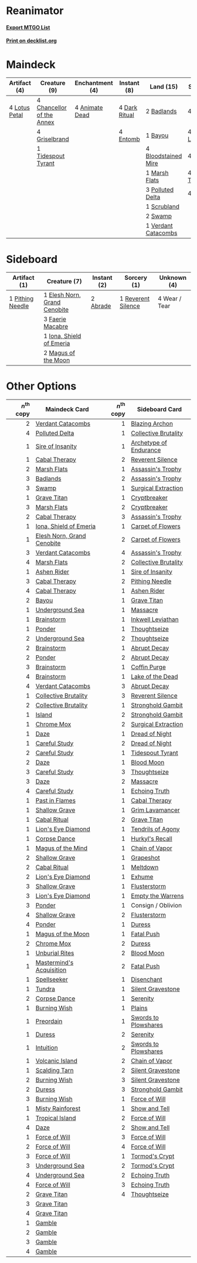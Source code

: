 # Reanimator

#### [Export MTGO List](../collection/Reanimator/Reanimator.txt)
#### [Print on decklist.org](http://decklist.org/?deckmain=4%09Animate%20Dead%0A2%09Badlands%0A1%09Bayou%0A4%09Bloodstained%20Mire%0A4%09Chancellor%20of%20the%20Annex%0A4%09Dark%20Ritual%0A4%09Entomb%0A4%09Exhume%0A4%09Faithless%20Looting%0A4%09Griselbrand%0A4%09Lotus%20Petal%0A1%09Marsh%20Flats%0A3%09Polluted%20Delta%0A4%09Reanimate%0A1%09Scrubland%0A2%09Swamp%0A4%09Thoughtseize%0A1%09Tidespout%20Tyrant%0A4%09Unmask%0A1%09Verdant%20Catacombs&deckside=2%09Abrade%0A1%09Elesh%20Norn,%20Grand%20Cenobite%0A3%09Faerie%20Macabre%0A1%09Iona,%20Shield%20of%20Emeria%0A2%09Magus%20of%20the%20Moon%0A1%09Pithing%20Needle%0A1%09Reverent%20Silence%0A4%09Wear%20/%20Tear)
# Maindeck

|                                      Artifact (4)                                      |                                            Creature (9)                                            |                                     Enchantment (4)                                     |                                      Instant (8)                                       |                                          Land (15)                                           |                                         Sorcery (20)                                         |
|----------------------------------------------------------------------------------------|----------------------------------------------------------------------------------------------------|-----------------------------------------------------------------------------------------|----------------------------------------------------------------------------------------|----------------------------------------------------------------------------------------------|----------------------------------------------------------------------------------------------|
|4 [Lotus Petal](http://gatherer.wizards.com/Pages/Card/Details.aspx?multiverseid=420602)|4 [Chancellor of the Annex](http://gatherer.wizards.com/Pages/Card/Details.aspx?multiverseid=218083)|4 [Animate Dead](http://gatherer.wizards.com/Pages/Card/Details.aspx?multiverseid=265167)|4 [Dark Ritual](http://gatherer.wizards.com/Pages/Card/Details.aspx?multiverseid=205422)|2 [Badlands](http://gatherer.wizards.com/Pages/Card/Details.aspx?multiverseid=382852)         |4 [Exhume](http://gatherer.wizards.com/Pages/Card/Details.aspx?multiverseid=270462)           |
|                                                                                        |4 [Griselbrand](http://gatherer.wizards.com/Pages/Card/Details.aspx?multiverseid=425897)            |                                                                                         |4 [Entomb](http://gatherer.wizards.com/Pages/Card/Details.aspx?multiverseid=270456)     |1 [Bayou](http://gatherer.wizards.com/Pages/Card/Details.aspx?multiverseid=382860)            |4 [Faithless Looting](http://gatherer.wizards.com/Pages/Card/Details.aspx?multiverseid=413670)|
|                                                                                        |1 [Tidespout Tyrant](http://gatherer.wizards.com/Pages/Card/Details.aspx?multiverseid=107408)       |                                                                                         |                                                                                        |4 [Bloodstained Mire](http://gatherer.wizards.com/Pages/Card/Details.aspx?multiverseid=405094)|4 [Reanimate](http://gatherer.wizards.com/Pages/Card/Details.aspx?multiverseid=270452)        |
|                                                                                        |                                                                                                    |                                                                                         |                                                                                        |1 [Marsh Flats](http://gatherer.wizards.com/Pages/Card/Details.aspx?multiverseid=426064)      |4 [Thoughtseize](http://gatherer.wizards.com/Pages/Card/Details.aspx?multiverseid=438676)     |
|                                                                                        |                                                                                                    |                                                                                         |                                                                                        |3 [Polluted Delta](http://gatherer.wizards.com/Pages/Card/Details.aspx?multiverseid=405104)   |4 [Unmask](http://gatherer.wizards.com/Pages/Card/Details.aspx?multiverseid=416757)           |
|                                                                                        |                                                                                                    |                                                                                         |                                                                                        |1 [Scrubland](http://gatherer.wizards.com/Pages/Card/Details.aspx?multiverseid=383083)        |                                                                                              |
|                                                                                        |                                                                                                    |                                                                                         |                                                                                        |2 [Swamp](http://gatherer.wizards.com/Pages/Card/Details.aspx?multiverseid=439603)            |                                                                                              |
|                                                                                        |                                                                                                    |                                                                                         |                                                                                        |1 [Verdant Catacombs](http://gatherer.wizards.com/Pages/Card/Details.aspx?multiverseid=426074)|                                                                                              |


# Sideboard

|                                       Artifact (1)                                        |                                             Creature (7)                                              |                                    Instant (2)                                    |                                        Sorcery (1)                                         | Unknown (4) |
|-------------------------------------------------------------------------------------------|-------------------------------------------------------------------------------------------------------|-----------------------------------------------------------------------------------|--------------------------------------------------------------------------------------------|-------------|
|1 [Pithing Needle](http://gatherer.wizards.com/Pages/Card/Details.aspx?multiverseid=425815)|1 [Elesh Norn, Grand Cenobite](http://gatherer.wizards.com/Pages/Card/Details.aspx?multiverseid=397880)|2 [Abrade](http://gatherer.wizards.com/Pages/Card/Details.aspx?multiverseid=430772)|1 [Reverent Silence](http://gatherer.wizards.com/Pages/Card/Details.aspx?multiverseid=22316)|4 Wear / Tear|
|                                                                                           |3 [Faerie Macabre](http://gatherer.wizards.com/Pages/Card/Details.aspx?multiverseid=370410)            |                                                                                   |                                                                                            |             |
|                                                                                           |1 [Iona, Shield of Emeria](http://gatherer.wizards.com/Pages/Card/Details.aspx?multiverseid=397800)    |                                                                                   |                                                                                            |             |
|                                                                                           |2 [Magus of the Moon](http://gatherer.wizards.com/Pages/Card/Details.aspx?multiverseid=438704)         |                                                                                   |                                                                                            |             |


# Other Options

|*n*<sup>th</sup> copy|                                            Maindeck Card                                            |*n*<sup>th</sup> copy|                                         Sideboard Card                                          |
|--------------------:|-----------------------------------------------------------------------------------------------------|--------------------:|-------------------------------------------------------------------------------------------------|
|                    2|[Verdant Catacombs](http://gatherer.wizards.com/Pages/Card/Details.aspx?multiverseid=426074)         |                    1|[Blazing Archon](http://gatherer.wizards.com/Pages/Card/Details.aspx?multiverseid=270449)        |
|                    4|[Polluted Delta](http://gatherer.wizards.com/Pages/Card/Details.aspx?multiverseid=405104)            |                    1|[Collective Brutality](http://gatherer.wizards.com/Pages/Card/Details.aspx?multiverseid=414380)  |
|                    1|[Sire of Insanity](http://gatherer.wizards.com/Pages/Card/Details.aspx?multiverseid=369068)          |                    1|[Archetype of Endurance](http://gatherer.wizards.com/Pages/Card/Details.aspx?multiverseid=378488)|
|                    1|[Cabal Therapy](http://gatherer.wizards.com/Pages/Card/Details.aspx?multiverseid=265166)             |                    2|[Reverent Silence](http://gatherer.wizards.com/Pages/Card/Details.aspx?multiverseid=22316)       |
|                    2|[Marsh Flats](http://gatherer.wizards.com/Pages/Card/Details.aspx?multiverseid=426064)               |                    1|[Assassin's Trophy](http://gatherer.wizards.com/Pages/Card/Details.aspx?multiverseid=452902)     |
|                    3|[Badlands](http://gatherer.wizards.com/Pages/Card/Details.aspx?multiverseid=382852)                  |                    2|[Assassin's Trophy](http://gatherer.wizards.com/Pages/Card/Details.aspx?multiverseid=452902)     |
|                    3|[Swamp](http://gatherer.wizards.com/Pages/Card/Details.aspx?multiverseid=439603)                     |                    1|[Surgical Extraction](http://gatherer.wizards.com/Pages/Card/Details.aspx?multiverseid=397706)   |
|                    1|[Grave Titan](http://gatherer.wizards.com/Pages/Card/Details.aspx?multiverseid=389540)               |                    1|[Cryptbreaker](http://gatherer.wizards.com/Pages/Card/Details.aspx?multiverseid=414381)          |
|                    3|[Marsh Flats](http://gatherer.wizards.com/Pages/Card/Details.aspx?multiverseid=426064)               |                    2|[Cryptbreaker](http://gatherer.wizards.com/Pages/Card/Details.aspx?multiverseid=414381)          |
|                    2|[Cabal Therapy](http://gatherer.wizards.com/Pages/Card/Details.aspx?multiverseid=265166)             |                    3|[Assassin's Trophy](http://gatherer.wizards.com/Pages/Card/Details.aspx?multiverseid=452902)     |
|                    1|[Iona, Shield of Emeria](http://gatherer.wizards.com/Pages/Card/Details.aspx?multiverseid=397800)    |                    1|[Carpet of Flowers](http://gatherer.wizards.com/Pages/Card/Details.aspx?multiverseid=5858)       |
|                    1|[Elesh Norn, Grand Cenobite](http://gatherer.wizards.com/Pages/Card/Details.aspx?multiverseid=397880)|                    2|[Carpet of Flowers](http://gatherer.wizards.com/Pages/Card/Details.aspx?multiverseid=5858)       |
|                    3|[Verdant Catacombs](http://gatherer.wizards.com/Pages/Card/Details.aspx?multiverseid=426074)         |                    4|[Assassin's Trophy](http://gatherer.wizards.com/Pages/Card/Details.aspx?multiverseid=452902)     |
|                    4|[Marsh Flats](http://gatherer.wizards.com/Pages/Card/Details.aspx?multiverseid=426064)               |                    2|[Collective Brutality](http://gatherer.wizards.com/Pages/Card/Details.aspx?multiverseid=414380)  |
|                    1|[Ashen Rider](http://gatherer.wizards.com/Pages/Card/Details.aspx?multiverseid=373689)               |                    1|[Sire of Insanity](http://gatherer.wizards.com/Pages/Card/Details.aspx?multiverseid=369068)      |
|                    3|[Cabal Therapy](http://gatherer.wizards.com/Pages/Card/Details.aspx?multiverseid=265166)             |                    2|[Pithing Needle](http://gatherer.wizards.com/Pages/Card/Details.aspx?multiverseid=425815)        |
|                    4|[Cabal Therapy](http://gatherer.wizards.com/Pages/Card/Details.aspx?multiverseid=265166)             |                    1|[Ashen Rider](http://gatherer.wizards.com/Pages/Card/Details.aspx?multiverseid=373689)           |
|                    2|[Bayou](http://gatherer.wizards.com/Pages/Card/Details.aspx?multiverseid=382860)                     |                    1|[Grave Titan](http://gatherer.wizards.com/Pages/Card/Details.aspx?multiverseid=389540)           |
|                    1|[Underground Sea](http://gatherer.wizards.com/Pages/Card/Details.aspx?multiverseid=383142)           |                    1|[Massacre](http://gatherer.wizards.com/Pages/Card/Details.aspx?multiverseid=21324)               |
|                    1|[Brainstorm](http://gatherer.wizards.com/Pages/Card/Details.aspx?multiverseid=382871)                |                    1|[Inkwell Leviathan](http://gatherer.wizards.com/Pages/Card/Details.aspx?multiverseid=270447)     |
|                    1|[Ponder](http://gatherer.wizards.com/Pages/Card/Details.aspx?multiverseid=451051)                    |                    1|[Thoughtseize](http://gatherer.wizards.com/Pages/Card/Details.aspx?multiverseid=438676)          |
|                    2|[Underground Sea](http://gatherer.wizards.com/Pages/Card/Details.aspx?multiverseid=383142)           |                    2|[Thoughtseize](http://gatherer.wizards.com/Pages/Card/Details.aspx?multiverseid=438676)          |
|                    2|[Brainstorm](http://gatherer.wizards.com/Pages/Card/Details.aspx?multiverseid=382871)                |                    1|[Abrupt Decay](http://gatherer.wizards.com/Pages/Card/Details.aspx?multiverseid=425971)          |
|                    2|[Ponder](http://gatherer.wizards.com/Pages/Card/Details.aspx?multiverseid=451051)                    |                    2|[Abrupt Decay](http://gatherer.wizards.com/Pages/Card/Details.aspx?multiverseid=425971)          |
|                    3|[Brainstorm](http://gatherer.wizards.com/Pages/Card/Details.aspx?multiverseid=382871)                |                    1|[Coffin Purge](http://gatherer.wizards.com/Pages/Card/Details.aspx?multiverseid=30762)           |
|                    4|[Brainstorm](http://gatherer.wizards.com/Pages/Card/Details.aspx?multiverseid=382871)                |                    1|[Lake of the Dead](http://gatherer.wizards.com/Pages/Card/Details.aspx?multiverseid=382995)      |
|                    4|[Verdant Catacombs](http://gatherer.wizards.com/Pages/Card/Details.aspx?multiverseid=426074)         |                    3|[Abrupt Decay](http://gatherer.wizards.com/Pages/Card/Details.aspx?multiverseid=425971)          |
|                    1|[Collective Brutality](http://gatherer.wizards.com/Pages/Card/Details.aspx?multiverseid=414380)      |                    3|[Reverent Silence](http://gatherer.wizards.com/Pages/Card/Details.aspx?multiverseid=22316)       |
|                    2|[Collective Brutality](http://gatherer.wizards.com/Pages/Card/Details.aspx?multiverseid=414380)      |                    1|[Stronghold Gambit](http://gatherer.wizards.com/Pages/Card/Details.aspx?multiverseid=21357)      |
|                    1|[Island](http://gatherer.wizards.com/Pages/Card/Details.aspx?multiverseid=439602)                    |                    2|[Stronghold Gambit](http://gatherer.wizards.com/Pages/Card/Details.aspx?multiverseid=21357)      |
|                    1|[Chrome Mox](http://gatherer.wizards.com/Pages/Card/Details.aspx?multiverseid=413761)                |                    2|[Surgical Extraction](http://gatherer.wizards.com/Pages/Card/Details.aspx?multiverseid=397706)   |
|                    1|[Daze](http://gatherer.wizards.com/Pages/Card/Details.aspx?multiverseid=413586)                      |                    1|[Dread of Night](http://gatherer.wizards.com/Pages/Card/Details.aspx?multiverseid=4658)          |
|                    1|[Careful Study](http://gatherer.wizards.com/Pages/Card/Details.aspx?multiverseid=29727)              |                    2|[Dread of Night](http://gatherer.wizards.com/Pages/Card/Details.aspx?multiverseid=4658)          |
|                    2|[Careful Study](http://gatherer.wizards.com/Pages/Card/Details.aspx?multiverseid=29727)              |                    1|[Tidespout Tyrant](http://gatherer.wizards.com/Pages/Card/Details.aspx?multiverseid=107408)      |
|                    2|[Daze](http://gatherer.wizards.com/Pages/Card/Details.aspx?multiverseid=413586)                      |                    1|[Blood Moon](http://gatherer.wizards.com/Pages/Card/Details.aspx?multiverseid=370419)            |
|                    3|[Careful Study](http://gatherer.wizards.com/Pages/Card/Details.aspx?multiverseid=29727)              |                    3|[Thoughtseize](http://gatherer.wizards.com/Pages/Card/Details.aspx?multiverseid=438676)          |
|                    3|[Daze](http://gatherer.wizards.com/Pages/Card/Details.aspx?multiverseid=413586)                      |                    2|[Massacre](http://gatherer.wizards.com/Pages/Card/Details.aspx?multiverseid=21324)               |
|                    4|[Careful Study](http://gatherer.wizards.com/Pages/Card/Details.aspx?multiverseid=29727)              |                    1|[Echoing Truth](http://gatherer.wizards.com/Pages/Card/Details.aspx?multiverseid=370394)         |
|                    1|[Past in Flames](http://gatherer.wizards.com/Pages/Card/Details.aspx?multiverseid=425930)            |                    1|[Cabal Therapy](http://gatherer.wizards.com/Pages/Card/Details.aspx?multiverseid=265166)         |
|                    1|[Shallow Grave](http://gatherer.wizards.com/Pages/Card/Details.aspx?multiverseid=3310)               |                    1|[Grim Lavamancer](http://gatherer.wizards.com/Pages/Card/Details.aspx?multiverseid=234706)       |
|                    1|[Cabal Ritual](http://gatherer.wizards.com/Pages/Card/Details.aspx?multiverseid=382877)              |                    2|[Grave Titan](http://gatherer.wizards.com/Pages/Card/Details.aspx?multiverseid=389540)           |
|                    1|[Lion's Eye Diamond](http://gatherer.wizards.com/Pages/Card/Details.aspx?multiverseid=383000)        |                    1|[Tendrils of Agony](http://gatherer.wizards.com/Pages/Card/Details.aspx?multiverseid=383125)     |
|                    1|[Corpse Dance](http://gatherer.wizards.com/Pages/Card/Details.aspx?multiverseid=397625)              |                    1|[Hurkyl's Recall](http://gatherer.wizards.com/Pages/Card/Details.aspx?multiverseid=397868)       |
|                    1|[Magus of the Mind](http://gatherer.wizards.com/Pages/Card/Details.aspx?multiverseid=433253)         |                    1|[Chain of Vapor](http://gatherer.wizards.com/Pages/Card/Details.aspx?multiverseid=420701)        |
|                    2|[Shallow Grave](http://gatherer.wizards.com/Pages/Card/Details.aspx?multiverseid=3310)               |                    1|[Grapeshot](http://gatherer.wizards.com/Pages/Card/Details.aspx?multiverseid=370472)             |
|                    2|[Cabal Ritual](http://gatherer.wizards.com/Pages/Card/Details.aspx?multiverseid=382877)              |                    1|[Meltdown](http://gatherer.wizards.com/Pages/Card/Details.aspx?multiverseid=10466)               |
|                    2|[Lion's Eye Diamond](http://gatherer.wizards.com/Pages/Card/Details.aspx?multiverseid=383000)        |                    1|[Exhume](http://gatherer.wizards.com/Pages/Card/Details.aspx?multiverseid=270462)                |
|                    3|[Shallow Grave](http://gatherer.wizards.com/Pages/Card/Details.aspx?multiverseid=3310)               |                    1|[Flusterstorm](http://gatherer.wizards.com/Pages/Card/Details.aspx?multiverseid=382942)          |
|                    3|[Lion's Eye Diamond](http://gatherer.wizards.com/Pages/Card/Details.aspx?multiverseid=383000)        |                    1|[Empty the Warrens](http://gatherer.wizards.com/Pages/Card/Details.aspx?multiverseid=370480)     |
|                    3|[Ponder](http://gatherer.wizards.com/Pages/Card/Details.aspx?multiverseid=451051)                    |                    1|Consign / Oblivion                                                                               |
|                    4|[Shallow Grave](http://gatherer.wizards.com/Pages/Card/Details.aspx?multiverseid=3310)               |                    2|[Flusterstorm](http://gatherer.wizards.com/Pages/Card/Details.aspx?multiverseid=382942)          |
|                    4|[Ponder](http://gatherer.wizards.com/Pages/Card/Details.aspx?multiverseid=451051)                    |                    1|[Duress](http://gatherer.wizards.com/Pages/Card/Details.aspx?multiverseid=270465)                |
|                    1|[Magus of the Moon](http://gatherer.wizards.com/Pages/Card/Details.aspx?multiverseid=438704)         |                    1|[Fatal Push](http://gatherer.wizards.com/Pages/Card/Details.aspx?multiverseid=423724)            |
|                    2|[Chrome Mox](http://gatherer.wizards.com/Pages/Card/Details.aspx?multiverseid=413761)                |                    2|[Duress](http://gatherer.wizards.com/Pages/Card/Details.aspx?multiverseid=270465)                |
|                    1|[Unburial Rites](http://gatherer.wizards.com/Pages/Card/Details.aspx?multiverseid=425910)            |                    2|[Blood Moon](http://gatherer.wizards.com/Pages/Card/Details.aspx?multiverseid=370419)            |
|                    1|[Mastermind's Acquisition](http://gatherer.wizards.com/Pages/Card/Details.aspx?multiverseid=439734)  |                    2|[Fatal Push](http://gatherer.wizards.com/Pages/Card/Details.aspx?multiverseid=423724)            |
|                    1|[Spellseeker](http://gatherer.wizards.com/Pages/Card/Details.aspx?multiverseid=446009)               |                    1|[Disenchant](http://gatherer.wizards.com/Pages/Card/Details.aspx?multiverseid=201162)            |
|                    1|[Tundra](http://gatherer.wizards.com/Pages/Card/Details.aspx?multiverseid=383139)                    |                    1|[Silent Gravestone](http://gatherer.wizards.com/Pages/Card/Details.aspx?multiverseid=439846)     |
|                    2|[Corpse Dance](http://gatherer.wizards.com/Pages/Card/Details.aspx?multiverseid=397625)              |                    1|[Serenity](http://gatherer.wizards.com/Pages/Card/Details.aspx?multiverseid=4586)                |
|                    1|[Burning Wish](http://gatherer.wizards.com/Pages/Card/Details.aspx?multiverseid=382876)              |                    1|[Plains](http://gatherer.wizards.com/Pages/Card/Details.aspx?multiverseid=439601)                |
|                    1|[Preordain](http://gatherer.wizards.com/Pages/Card/Details.aspx?multiverseid=265979)                 |                    1|[Swords to Plowshares](http://gatherer.wizards.com/Pages/Card/Details.aspx?multiverseid=383119)  |
|                    1|[Duress](http://gatherer.wizards.com/Pages/Card/Details.aspx?multiverseid=270465)                    |                    2|[Serenity](http://gatherer.wizards.com/Pages/Card/Details.aspx?multiverseid=4586)                |
|                    1|[Intuition](http://gatherer.wizards.com/Pages/Card/Details.aspx?multiverseid=397633)                 |                    2|[Swords to Plowshares](http://gatherer.wizards.com/Pages/Card/Details.aspx?multiverseid=383119)  |
|                    1|[Volcanic Island](http://gatherer.wizards.com/Pages/Card/Details.aspx?multiverseid=383147)           |                    2|[Chain of Vapor](http://gatherer.wizards.com/Pages/Card/Details.aspx?multiverseid=420701)        |
|                    1|[Scalding Tarn](http://gatherer.wizards.com/Pages/Card/Details.aspx?multiverseid=426069)             |                    2|[Silent Gravestone](http://gatherer.wizards.com/Pages/Card/Details.aspx?multiverseid=439846)     |
|                    2|[Burning Wish](http://gatherer.wizards.com/Pages/Card/Details.aspx?multiverseid=382876)              |                    3|[Silent Gravestone](http://gatherer.wizards.com/Pages/Card/Details.aspx?multiverseid=439846)     |
|                    2|[Duress](http://gatherer.wizards.com/Pages/Card/Details.aspx?multiverseid=270465)                    |                    3|[Stronghold Gambit](http://gatherer.wizards.com/Pages/Card/Details.aspx?multiverseid=21357)      |
|                    3|[Burning Wish](http://gatherer.wizards.com/Pages/Card/Details.aspx?multiverseid=382876)              |                    1|[Force of Will](http://gatherer.wizards.com/Pages/Card/Details.aspx?multiverseid=382943)         |
|                    1|[Misty Rainforest](http://gatherer.wizards.com/Pages/Card/Details.aspx?multiverseid=426065)          |                    1|[Show and Tell](http://gatherer.wizards.com/Pages/Card/Details.aspx?multiverseid=416878)         |
|                    1|[Tropical Island](http://gatherer.wizards.com/Pages/Card/Details.aspx?multiverseid=383138)           |                    2|[Force of Will](http://gatherer.wizards.com/Pages/Card/Details.aspx?multiverseid=382943)         |
|                    4|[Daze](http://gatherer.wizards.com/Pages/Card/Details.aspx?multiverseid=413586)                      |                    2|[Show and Tell](http://gatherer.wizards.com/Pages/Card/Details.aspx?multiverseid=416878)         |
|                    1|[Force of Will](http://gatherer.wizards.com/Pages/Card/Details.aspx?multiverseid=382943)             |                    3|[Force of Will](http://gatherer.wizards.com/Pages/Card/Details.aspx?multiverseid=382943)         |
|                    2|[Force of Will](http://gatherer.wizards.com/Pages/Card/Details.aspx?multiverseid=382943)             |                    4|[Force of Will](http://gatherer.wizards.com/Pages/Card/Details.aspx?multiverseid=382943)         |
|                    3|[Force of Will](http://gatherer.wizards.com/Pages/Card/Details.aspx?multiverseid=382943)             |                    1|[Tormod's Crypt](http://gatherer.wizards.com/Pages/Card/Details.aspx?multiverseid=389723)        |
|                    3|[Underground Sea](http://gatherer.wizards.com/Pages/Card/Details.aspx?multiverseid=383142)           |                    2|[Tormod's Crypt](http://gatherer.wizards.com/Pages/Card/Details.aspx?multiverseid=389723)        |
|                    4|[Underground Sea](http://gatherer.wizards.com/Pages/Card/Details.aspx?multiverseid=383142)           |                    2|[Echoing Truth](http://gatherer.wizards.com/Pages/Card/Details.aspx?multiverseid=370394)         |
|                    4|[Force of Will](http://gatherer.wizards.com/Pages/Card/Details.aspx?multiverseid=382943)             |                    3|[Echoing Truth](http://gatherer.wizards.com/Pages/Card/Details.aspx?multiverseid=370394)         |
|                    2|[Grave Titan](http://gatherer.wizards.com/Pages/Card/Details.aspx?multiverseid=389540)               |                    4|[Thoughtseize](http://gatherer.wizards.com/Pages/Card/Details.aspx?multiverseid=438676)          |
|                    3|[Grave Titan](http://gatherer.wizards.com/Pages/Card/Details.aspx?multiverseid=389540)               |                     |                                                                                                 |
|                    4|[Grave Titan](http://gatherer.wizards.com/Pages/Card/Details.aspx?multiverseid=389540)               |                     |                                                                                                 |
|                    1|[Gamble](http://gatherer.wizards.com/Pages/Card/Details.aspx?multiverseid=382949)                    |                     |                                                                                                 |
|                    2|[Gamble](http://gatherer.wizards.com/Pages/Card/Details.aspx?multiverseid=382949)                    |                     |                                                                                                 |
|                    3|[Gamble](http://gatherer.wizards.com/Pages/Card/Details.aspx?multiverseid=382949)                    |                     |                                                                                                 |
|                    4|[Gamble](http://gatherer.wizards.com/Pages/Card/Details.aspx?multiverseid=382949)                    |                     |                                                                                                 |

